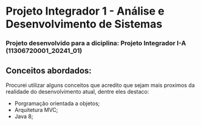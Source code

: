 # Projeto Integrador 1 - Análise e Desenvolvimento de Sistemas

### Projeto desenvolvido para a diciplina: Projeto Integrador I-A (11306720001_20241_01)

## Conceitos abordados:

Procurei utilizar alguns conceitos que acredito que sejam mais proximos da realidade do desenvolvimento atual, dentre eles destaco:

- Porgramação orientada a objetos;
- Arquitetura MVC;
- Java 8;
